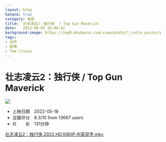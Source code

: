 ```yaml
---
layout: blog
banana: true
category: 电影
title:  壮志凌云2：独行侠  / Top Gun Maverick
date:   2022-08-01 10:06:42
background-image: https://img9.doubanio.com/view/photo/l_ratio_poster/public/p2871776456.jpg
tags:
- 动作
- 剧情
- Tom Cruise
---
```


# 壮志凌云2：独行侠  / Top Gun Maverick

![](https://img9.doubanio.com/view/photo/l_ratio_poster/public/p2871776456.jpg)

- 上映日期　2022-05-18
- 豆瓣评分　8.3/10 from 13667 users
- 片　　长　131分钟

[壮志凌云2：独行侠.2022.HD.1080P.中英双字.mkv](https://mypikpak.com/s/VNBNXi6LnDegr6ESJ4MytmS7o1)

